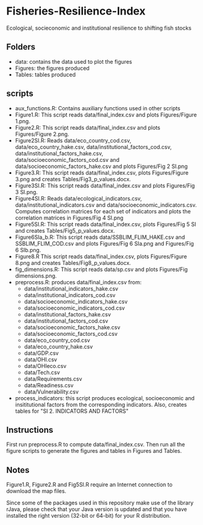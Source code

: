# Fisheries-Resilience-Index
Ecological, socieconomic and institutional resilience to shifting fish stocks

## Folders

- data: contains the data used to plot the figures
- Figures: the figures produced
- Tables: tables produced

## scripts

- aux_functions.R: Contains auxiliary functions used in other scripts
- Figure1.R: This script reads data/final_index.csv and plots Figures/Figure 1.png.
- Figure2.R: This script reads data/final_index.csv and plots Figures/Figure 2.png.
- Figure2SI.R: Reads data/eco_country_cod.csv, data/eco_country_hake.csv, data/institutional_factors_cod.csv, data/institutional_factors_hake.csv, data/socioeconomic_factors_cod.csv  and data/socioeconomic_factors_hake.csv and plots Figures/Fig 2 SI.png
- Figure3.R: This script reads data/final_index.csv, plots Figures/Figure 3.png and creates Tables/Fig3_p_values.docx.
- Figure3SI.R: This script reads data/final_index.csv and plots Figures/Fig 3 SI.png.
- Figure4SI.R: Reads data/ecological_indicators.csv, data/institutional_indicators.csv and data/socioeconomic_indicators.csv. Computes correlation matrices for each set of indicators and plots the correlation matrices in Figures/Fig 4 SI.png
- Figure5SI.R: This script reads data/final_index.csv, plots Figures/Fig 5 SI and creates Tables/Fig5_p_values.docx.
- Figure6SIa_b.R: This script reads data/SSBLIM_FLIM_HAKE.csv and SSBLIM_FLIM_COD.csv and plots Figures/Fig 6 SIa.png and Figures/Fig 6 SIb.png.
- Figure8.R This script reads data/final_index.csv, plots Figures/Figure 8.png and creates Tables/Fig8_p_values.docx.
- fig_dimensions.R: This script reads data/sp.csv and plots Figures/Fig dimensions.png.
- preprocess.R: produces data/final_index.csv from:
    - data/institutional_indicators_hake.csv
    - data/institutional_indicators_cod.csv
    - data/socioeconomic_indicators_hake.csv
    - data/socioeconomic_indicators_cod.csv
    - data/institutional_factors_hake.csv
    - data/institutional_factors_cod.csv
    - data/socioeconomic_factors_hake.csv
    - data/socioeconomic_factors_cod.csv
    - data/eco_country_cod.csv
    - data/eco_country_hake.csv
    - data/GDP.csv
    - data/OHI.csv
    - data/OHIeco.csv
    - data/Tech.csv
    - data/Requirements.csv
    - data/Readiness.csv
    - data/Vulnerability.csv
 - process_indicators: this script produces ecological, socioeconomic and insititutional factors from the corresponding indicators. Also, creates tables for "SI 2. INDICATORS AND FACTORS"

## Instructions

First run preprocess.R to compute data/final_index.csv. Then run all the figure scripts to generate the figures and tables in Figures and Tables.

## Notes

 Figure1.R, Figure2.R and Fig5SI.R require an Internet connection to download the map files.
 
 Since some of the packages used in this repository make use of the library rJava, please check that your Java version is updated and that you have installed the right version (32-bit or 64-bit) for your R distribution.